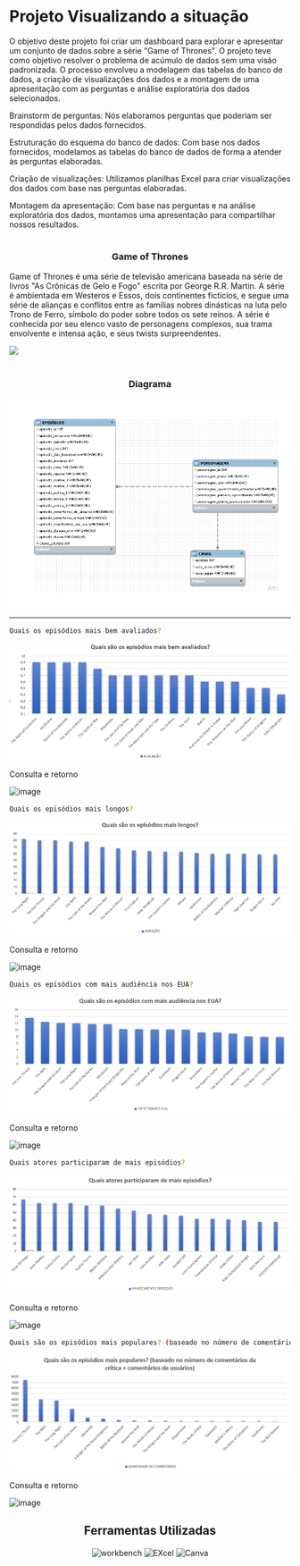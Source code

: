 # Projeto Visualizando a situação

O objetivo deste projeto foi criar um dashboard para explorar e apresentar um conjunto de dados sobre a série "Game of Thrones". O projeto teve como objetivo resolver o problema de acúmulo de dados sem uma visão padronizada.
O processo envolveu a modelagem das tabelas do banco de dados, a criação de visualizações dos dados e a montagem de uma apresentação com as perguntas e análise exploratória dos dados selecionados.

Brainstorm de perguntas: Nós elaboramos perguntas que poderiam ser respondidas pelos dados fornecidos.

Estruturação do esquema do banco de dados: Com base nos dados fornecidos, modelamos as tabelas do banco de dados de forma a atender às perguntas elaboradas.

Criação de visualizações: Utilizamos planilhas Excel para criar visualizações dos dados com base nas perguntas elaboradas.

Montagem da apresentação: Com base nas perguntas e na análise exploratória dos dados, montamos uma apresentação para compartilhar nossos resultados.

# <h3 align="center">Game of Thrones </h3>

Game of Thrones é uma série de televisão americana baseada na série de livros "As Crônicas de Gelo e Fogo" escrita por George R.R. Martin. A série é ambientada em Westeros e Essos, dois continentes fictícios, e segue uma série de alianças e conflitos entre as famílias nobres dinásticas na luta pelo Trono de Ferro, símbolo do poder sobre todos os sete reinos. A série é conhecida por seu elenco vasto de personagens complexos, sua trama envolvente e intensa ação, e seus twists surpreendentes.
<br>

<img src="https://imgur.com/b7I9HJp.png" style="max-width: 100%;">


# <h3 align="center">Diagrama</h3>

![Diagrama](./DIAGRAMA/diagrama_imagem.png)

<hr>

```sh 
Quais os episódios mais bem avaliados?
```

![image](./CSV_e_EXCEL/quais_sao_os_episodios_mais_bem%20avaliados.png)


Consulta e retorno


![image](https://imgur.com/FliZnhl.png)

```sh 
Quais os episódios mais longos?
```

![image](./CSV_e_EXCEL/quais_sao_os_episodios_mais_longos.png)


Consulta e retorno


![image](https://imgur.com/JlxEGvb.png)

```sh
Quais os episódios com mais audiência nos EUA?
```

![image](./CSV_e_EXCEL/quais_sao_os_episodios_com_mais_audiencia_nos_EUA.png)


Consulta e retorno


![image](https://imgur.com/qwgDImb.png)

```sh
Quais atores participaram de mais episódios?
```

![image](./CSV_e_EXCEL/quais_atores_participaram_de_mais_episodios.png)


Consulta e retorno


![image](https://imgur.com/NADBSWX.png)

```sh
Quais são os episódios mais populares? (baseado no número de comentários da crítica + comentários de usuários)
```

![image](./CSV_e_EXCEL/quais_sao_os_episodios_mais_populares_(baseado_no_numero_de_comentarios_da_critica_%2B_comentarios_de_usuarios).png)


Consulta e retorno


![image](https://imgur.com/ohRPhi4.png)


<h2 align="center">Ferramentas Utilizadas</h2>

<div style="display: inline_block" align = "center">
<img align="center" alt="workbench" height="50" width="50" src="https://imgur.com/2fWMMTT.png" />
<img align="center" alt="EXcel" height="50" width="50" src="https://imgur.com/dQeG3UC.png" />
<img align="center" alt="Canva" height="50" width="50" src="https://imgur.com/4wbXvrb.png" />
</div>
